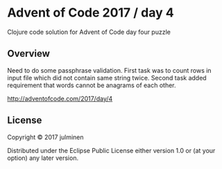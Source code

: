 # Advent of Code 2017 / day 4

Clojure code solution for Advent of Code day four puzzle

## Overview

Need to do some passphrase validation. 
First task was to count rows in input file which did not contain same string twice. 
Second task added requirement that words cannot be anagrams of each other.

<http://adventofcode.com/2017/day/4>

## License

Copyright © 2017 julminen

Distributed under the Eclipse Public License either version 1.0 or (at
your option) any later version.
